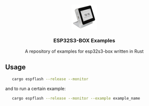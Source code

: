 
<!-- PROJECT LOGO -->
<br />
<div align="center">
  <a href="https://github.com/github_username/repo_name">
    <img src="images/esp32s3box.png" alt="Logo" width="80" height="80">
  </a>

<h3 align="center">ESP32S3-BOX Examples</h3>

  <p align="center">
    A repository of examples for esp32s3-box written in Rust
  </p>
</div>

## Usage

```sh
   cargo espflash --release --monitor
```

and to run a certain example:
```sh
   cargo espflash --release --monitor --example example_name
```

